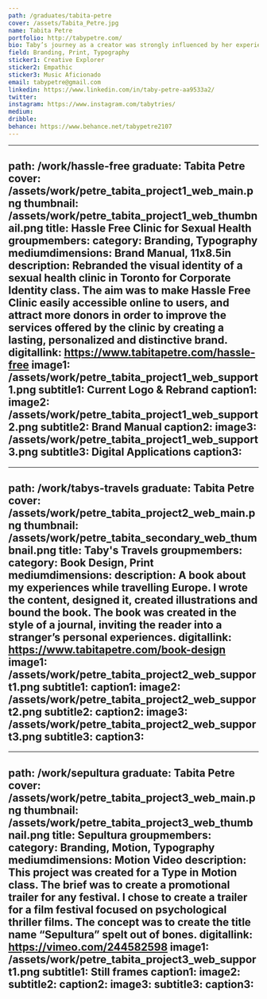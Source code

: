 ```yaml
---
path: /graduates/tabita-petre
cover: /assets/Tabita_Petre.jpg
name: Tabita Petre
portfolio: http://tabypetre.com/
bio: Taby’s journey as a creator was strongly influenced by her experience as an immigrant. When she lived in Romania as a young creative explorer,  she never thought she’d end up studying design in Canada. Her love for visual communication began with fine arts, and through the fast evolution of the world wide web, she slowly started dipping her toes into online communities. This is how she learned to use Photoshop, and eventually ended up in the YSDN program (learning how to use and do many more things than Photoshop, haha)! She is passionate about using design to give a voice to those who feel like they might now have one otherwise.
field: Branding, Print, Typography
sticker1: Creative Explorer
sticker2: Empathic
sticker3: Music Aficionado
email: tabypetre@gmail.com
linkedin: https://www.linkedin.com/in/taby-petre-aa9533a2/
twitter:
instagram: https://www.instagram.com/tabytries/
medium:
dribble:
behance: https://www.behance.net/tabypetre2107
---
```


---
path: /work/hassle-free
graduate: Tabita Petre
cover: /assets/work/petre_tabita_project1_web_main.png
thumbnail: /assets/work/petre_tabita_project1_web_thumbnail.png
title: Hassle Free Clinic for Sexual Health
groupmembers:
category: Branding, Typography
mediumdimensions: Brand Manual, 11x8.5in
description: Rebranded the visual identity of a sexual health clinic in Toronto for Corporate Identity class. The aim was to make Hassle Free Clinic easily accessible online to users, and attract more donors in order to improve the services offered by the clinic by creating a lasting, personalized and distinctive brand. 
digitallink: https://www.tabitapetre.com/hassle-free
image1: /assets/work/petre_tabita_project1_web_support1.png
subtitle1: Current Logo & Rebrand
caption1:
image2: /assets/work/petre_tabita_project1_web_support2.png
subtitle2: Brand Manual
caption2:
image3: /assets/work/petre_tabita_project1_web_support3.png
subtitle3: Digital Applications
caption3:
---

---
path: /work/tabys-travels
graduate: Tabita Petre
cover: /assets/work/petre_tabita_project2_web_main.png
thumbnail: /assets/work/petre_tabita_secondary_web_thumbnail.png
title: Taby's Travels
groupmembers:
category: Book Design, Print
mediumdimensions:
description: A book about my experiences while travelling Europe. I wrote the content, designed it, created illustrations and bound the book. The book was created in the style of a journal, inviting the reader into a stranger’s personal experiences.
digitallink: https://www.tabitapetre.com/book-design
image1: /assets/work/petre_tabita_project2_web_support1.png
subtitle1:
caption1:
image2: /assets/work/petre_tabita_project2_web_support2.png
subtitle2:
caption2:
image3: /assets/work/petre_tabita_project2_web_support3.png
subtitle3:
caption3:
---

---
path: /work/sepultura
graduate: Tabita Petre
cover: /assets/work/petre_tabita_project3_web_main.png
thumbnail: /assets/work/petre_tabita_project3_web_thumbnail.png
title: Sepultura
groupmembers:
category: Branding, Motion, Typography
mediumdimensions: Motion Video
description: This project was created for a Type in Motion class. The brief was to create a promotional trailer for any festival. I chose to create a trailer for a film festival focused on psychological thriller films. The concept was to create the title name “Sepultura” spelt out of bones.
digitallink: https://vimeo.com/244582598
image1: /assets/work/petre_tabita_project3_web_support1.png
subtitle1: Still frames
caption1:
image2:
subtitle2:
caption2:
image3:
subtitle3:
caption3:
---
